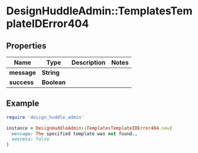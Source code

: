 # DesignHuddleAdmin::TemplatesTemplateIDError404

## Properties

| Name | Type | Description | Notes |
| ---- | ---- | ----------- | ----- |
| **message** | **String** |  |  |
| **success** | **Boolean** |  |  |

## Example

```ruby
require 'design_huddle_admin'

instance = DesignHuddleAdmin::TemplatesTemplateIDError404.new(
  message: The specified template was not found.,
  success: false
)
```

